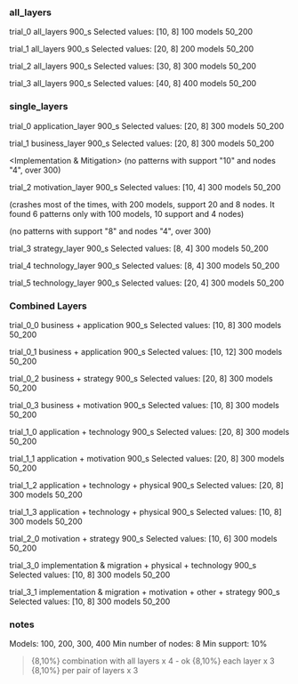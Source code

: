 ### all_layers

trial_0
all_layers
900_s
Selected values: [10, 8]
100 models 50_200

trial_1 
all_layers
900_s
Selected values: [20, 8]
200 models 50_200

trial_2 
all_layers
900_s
Selected values: [30, 8]
300 models 50_200

trial_3 
all_layers
900_s
Selected values: [40, 8]
400 models 50_200

### single_layers

trial_0
application_layer
900_s
Selected values: [20, 8]
300 models 50_200

trial_1
business_layer
900_s
Selected values: [20, 8]
300 models 50_200

<Implementation & Mitigation> (no patterns with support "10" and nodes "4", over 300)

trial_2
motivation_layer
900_s
Selected values: [10, 4]
300 models 50_200

<Other> (crashes most of the times, with 200 models, support 20 and 8 nodes. It found 6 patterns only with 100 models, 10 support and 4 nodes)

<Physical> (no patterns with support "8" and nodes "4", over 300)

trial_3
strategy_layer
900_s
Selected values: [8, 4]
300 models 50_200

trial_4
technology_layer
900_s
Selected values: [8, 4]
300 models 50_200

trial_5
technology_layer
900_s
Selected values: [20, 4]
300 models 50_200

### Combined Layers

trial_0_0
business + application
900_s
Selected values: [10, 8]
300 models 50_200

trial_0_1
business + application
900_s
Selected values: [10, 12]
300 models 50_200

trial_0_2
business + strategy
900_s
Selected values: [20, 8]
300 models 50_200

trial_0_3
business + motivation
900_s
Selected values: [10, 8]
300 models 50_200

trial_1_0
application + technology
900_s
Selected values: [20, 8]
300 models 50_200

trial_1_1
application + motivation
900_s
Selected values: [20, 8]
300 models 50_200

trial_1_2
application + technology + physical
900_s
Selected values: [20, 8]
300 models 50_200

trial_1_3
application + technology + physical
900_s
Selected values: [10, 8]
300 models 50_200

trial_2_0
motivation + strategy
900_s
Selected values: [10, 6]
300 models 50_200

trial_3_0
implementation & migration + physical + technology
900_s
Selected values: [10, 8]
300 models 50_200

trial_3_1
implementation & migration + motivation + other + strategy
900_s
Selected values: [10, 8]
300 models 50_200

### notes 

Models: 100, 200, 300, 400
Min number of nodes: 8
Min support: 10%

> {8,10%} combination with all layers x 4 - ok
> {8,10%} each layer x 3
> {8,10%} per pair of layers x 3
